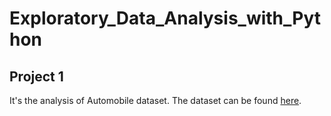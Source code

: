 # Exploratory_Data_Analysis_with_Python
## Project 1
It's the analysis of Automobile dataset. The dataset can be found [here](https://www.kaggle.com/datasets/gargmanas/automobile).
